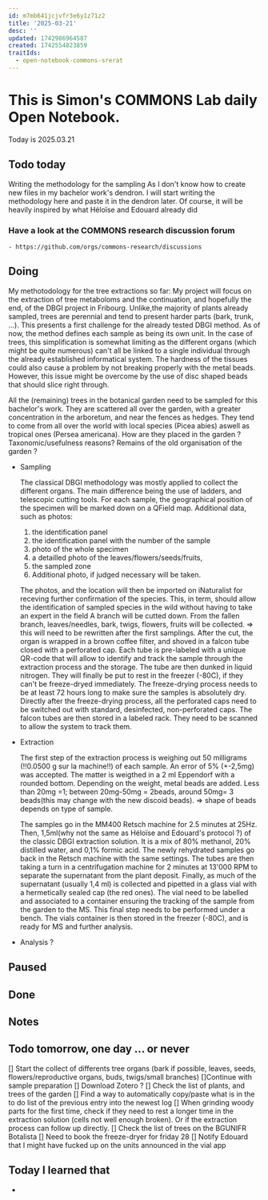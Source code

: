 ```yaml
---
id: m7mb641jcjvfr3e6y1z71z2
title: '2025-03-21'
desc: ''
updated: 1742986964587
created: 1742554823859
traitIds:
  - open-notebook-commons-srerat
---
```



# This is Simon's COMMONS Lab daily Open Notebook.

Today is 2025.03.21

## Todo today
Writing the methodology for the sampling
As I don't know how to create new files in my bachelor work's dendron.
I will start writing the methodology here and paste it in the dendron later.
Of course, it will be heavily inspired by what Héloïse and Edouard already did

### Have a look at the COMMONS research discussion forum
    - https://github.com/orgs/commons-research/discussions


###
###

## Doing
My methotodology for the tree extractions so far:
My project will focus on the extraction of tree metaboloms and the continuation, and hopefully the end, of the DBGI project in Fribourg. Unlike,the majority of plants already sampled, trees are perennial and tend to present harder parts (bark, trunk, ...). This presents a first challenge for the already tested DBGI method. As of now, the method defines each sample as being its own unit. In the case of trees, this simplification is somewhat limiting as the different organs (which might be quite numerous) can't all be linked to a single individual through the already established informatical system.
The hardness of the tissues could also cause a problem by not breaking properly with the metal beads. However, this issue might be overcome by the use of disc shaped beads that should slice right through.

All the (remaining) trees in the botanical garden need to be sampled for this bachelor's work. They are scattered all over the garden, with a greater concentration in the arboretum, and near the fences as hedges. They tend to come from all over the world with local species (Picea abies) aswell as tropical ones (Persea americana). 
How are they placed in the garden ? Taxonomic/usefulness reasons? Remains of the old organisation of the garden ?

- Sampling

  The classical DBGI methodology was mostly applied to collect the different organs. The main difference being the use of ladders, and telescopic cutting tools.
  For each sample, the geographical position of the specimen will be marked down on a QField map. Additional data, such as photos:
  1) the identification panel
  2) the identification panel with the number of the sample
  3)  photo of the whole specimen
  4) a detailled photo of the leaves/flowers/seeds/fruits, 
  5) the sampled zone 
  6) Additional photo, if judged necessary
  will be taken.

  The photos, and the location will then be imported on iNaturalist for receving further confirmation of the species. This, in term, should allow the identification of sampled species in the wild without having to take an expert in the field
  A branch will be cutted down. From the fallen branch, leaves/needles, bark, twigs, flowers, fruits will be collected. => this will need to be rewritten after the first samplings.
  After the cut, the organ is wrapped in a brown coffee filter, and shoved in a falcon tube closed with a perforated cap. Each tube is pre-labeled with a unique QR-code that will allow to identify and track the sample through the extraction process and the storage.
  The tube are then dunked in liquid nitrogen. They will finally be put to rest in the freezer (-80C), if they can't be freeze-dryed immediately. The freeze-drying process needs to be at least 72 hours long to make sure the samples is absolutely dry. 
  Directly after the freeze-drying process, all the perforated caps need to be switched out with standard, desinfected, non-perforated caps. The falcon tubes are then stored in a labeled rack. They need to be scanned to allow the system to track them.
 

- Extraction 

  The first step of the extraction process is weighing out 50 milligrams (!!0.0500 g sur la machine!!) of each sample. An error of 5% (+-2,5mg) was accepted. The matter is weigthed in a 2 ml Eppendorf with a rounded bottom. Depending on the weight, metal beads are added. Less than 20mg =1; between 20mg-50mg = 2beads, around 50mg= 3 beads(this may change with the new discoid beads).
  => shape of beads depends on type of sample.

  The samples go in the MM400 Retsch machine for 2.5 minutes at 25Hz. Then, 1,5ml(why not the same as Héloïse and Edouard's protocol ?) of the classic DBGI extraction solution. It is a mix of 80% methanol, 20% distilled water, and 0,1% formic acid. The newly rehydrated samples go back in the Retsch machine with the same settings.
  The tubes are then taking a turn in a centrifugation machine for 2 minutes at 13'000 RPM to separate the supernatant from the plant deposit.
  Finally, as much of the supernatant (usually 1,4 ml) is collected and pipetted in a glass vial with a hermetically sealed cap (the red ones).
  The vial need to be labelled and associated to a container ensuring the tracking of the sample from the garden to the MS.
  This final step needs to be performed under a bench.
  The vials container is then stored in the freezer (-80C), and is ready for MS and further analysis.

- Analysis ?




## Paused

## Done

## Notes

## Todo tomorrow, one day ... or never 
[] Start the collect of differents tree organs (bark if possible, leaves, seeds, flowers/reproductive organs, buds, twigs/small branches)
[]Continue with sample preparation
[] Download Zotero ?
[] Check the list of plants, and trees of the garden
[] Find a way to automatically copy/paste what is in the to do list of the previous entry into the newest log
[] When grinding woody parts for the first time, check if they need to rest a longer time in the extraction solution (cells not well enough broken). Or if the extraction process can follow up directly.
[] Check the list of trees on the BGUNIFR Botalista
[] Need to book the freeze-dryer for friday 28
[] Notify Edouard that I might have fucked up on the units announced in the vial app

###
###


## Today I learned that

- 